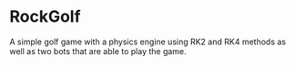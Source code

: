 # RockGolf
A simple golf game with a physics engine using RK2 and RK4 methods as well as two bots that are able to play the game.
